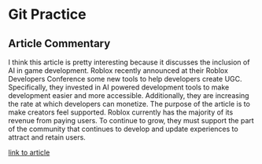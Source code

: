# Git Practice


## Article Commentary
I think this article is pretty interesting because it discusses the inclusion of AI in game development. Roblox recently announced at their Roblox Developers Conference some new tools to help developers create UGC. Specifically, they invested in AI powered development tools to make development easier and more accessible. Additionally, they are increasing the rate at which developers can monetize. The purpose of the article is to make creators feel supported. Roblox currently has the majority of its revenue from paying users. To continue to grow, they must support the part of the community that continues to develop and update experiences to attract and retain users.


[link to article](https://ir.roblox.com/news/news-details/2025/Roblox-Unveils-AI-Monetization-and-Performance-Innovations-for-Creators/default.aspx)